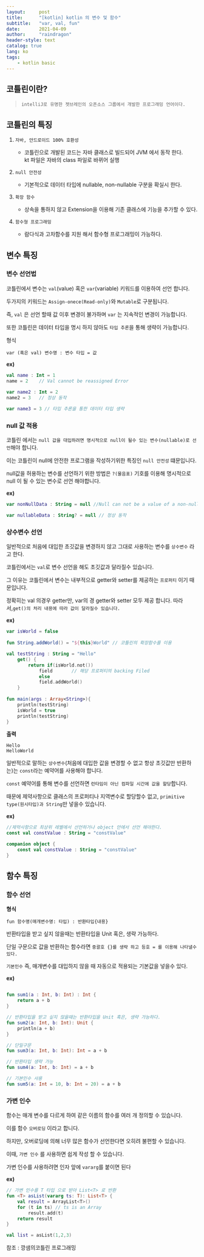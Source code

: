```yaml
---
layout:     post
title:      "[kotlin] kotlin 의 변수 및 함수"
subtitle:   "var, val, fun"
date:       2021-04-09
author:     "raindragon"
header-style: text
catalog: true
lang: ko
tags:
    - kotlin basic
---
```




## 코틀린이란?

 > `intelliJ로 유명한 젯브레인의 오픈소스 그룹에서 개발한 프로그래밍 언어이다.`

## 코틀린의 특징

1. `자바, 안드로이드 100% 호환성`

   - 코틀린으로 개발된 코드는 자바 클래스로 빌드되어 JVM 에서 동작 한다.<br>
   kt 파일은 자바의 class 파일로 바뀌어 실행

2. `null 안전성`

     - 기본적으로 데이터 타입에 nullable, non-nullable 구분을 확실시 한다.
  
3. `확장 함수`
   
   - 상속을 통하지 않고 Extension을 이용해 기존 클래스에 기능을 추가할 수 있다.

4. `함수형 프로그래밍`
   
   - 람다식과 고차함수를 지원 해서 함수형 프로그래밍이 가능하다.


## 변수 특징


### 변수 선언법

코틀린에서 변수는 `val`(value) 혹은 `var`(variable) 키워드를 이용하여 선언 합니다.<br>

두가지의 키워드는 `Assign-onece(Read-only)`와 `Mutable`로 구분됩니다.<br>

즉, `val` 은 선언 할때 값 이후 변경이 불가하며 `var` 는 지속적인 변경이 가능합니다.

또한 코틀린은 데이터 타입을 명시 하지 않아도 `타입 추론`을 통해 생략이 가능합니다.

형식

    var (혹은 val) 변수명 : 변수 타입 = 값

**ex)**
```kotlin
val name : Int = 1
name = 2    // Val cannot be reassigned Error
    
var name2 : Int = 2
name2 = 3   // 정상 동작

var name3 = 3 // 타입 추론을 통한 데이터 타입 생략
```

### null 값 적용

코틀린 에서는 `null 값을 대입하려면 명시적으로 null이 될수 있는 변수(nullable)로 선언`해야 합니다.  

이는 코틀린이 null에 안전한 프로그램을 작성하기위한 특징인 `null 안전성` 떄문입니다.  

null값을 허용하는 변수를 선언하기 위한 방법은 `?(물음표)` 기호를 이용해 명시적으로 null 이 될 수 있는 변수로 선언 해야합니다.

**ex)**
```kotlin
var nonNullData : String = null //Null can not be a value of a non-null type String

var nullableData : String? = null // 정상 동작
```

### 상수변수 선언

일반적으로 처음에 대입한 초깃값을 변경하지 않고 그대로 사용하는 변수를 `상수변수` 라고 한다.  

코틀린에서는 `val`로 변수 선언을 해도 초깃값과 달라질수 있습니다.  

그 이유는 코틀린에서 변수는 내부적으로 getter와 setter를 제공하는 `프로퍼티` 이기 때문입니다.  

정확히는 val 의경우 getter만, var의 경 getter와 setter 모두 제공 합니다.
따라서,`get()의 처리 내용에 따라 값이 달라질수 있습니다.`

**ex)**
```kotlin
var isWorld = false
    
fun String.addWorld() = "${this}World" // 코틀린의 확장함수를 이용

val testString : String = "Hello"
    get() {
        return if(isWorld.not())
            field       // 해당 프로퍼티의 backing Filed
            else
            field.addWorld()
    }
    
fun main(args : Array<String>){
    println(testString)
    isWorld = true
    println(testString)
}
```

**출력**
```
Hello
HelloWorld
```


일반적으로 말하는 `상수변수`(처음에 대입한 값을 변경할 수 없고 항상 초깃값만 반환하는)는 `const`라는 예약어를 사용해야 합니다.

`const` 예약어를 통해 변수를 선언하면 `런타임이 아닌 컴파일 시간에 값을 할당`합니다.

때문에 제약사항으로 클래스의 프로퍼티나 지역변수로 할당할수 없고, `primitive type(원시타입)과 String`만 넣을수 있습니다.


**ex)**
```kotlin
//제약사항으로 최상위 레벨에서 선언하거나 object 안에서 선언 해야한다.
const val constValue : String = "constValue"

companion object {
    const val constValue : String = "constValue"
}
```

## 함수 특징

### 함수 선언

**형식**
```
fun 함수명(매개변수명: 타입) : 반환타입{내용}
```

반환타입을 받고 싶지 않을때는 반환타입을 Unit 혹은, 생략 가능하다.

단일 구문으로 값을 반환하는 함수라면 `중괄호 {}를 생략 하고 등호 = 를 이용해 나타낼수 있다.`

 `기본인수` 즉, 매개변수를 대입하지 않을 때 자동으로 적용되는 기본값을 넣을수 있다.

**ex)**
```kotlin

fun sum1(a : Int, b: Int) : Int {
    return a + b
}

// 반환타입을 받고 싶지 않을때는 반환타입을 Unit 혹은, 생략 가능하다.
fun sum2(a: Int, b: Int): Unit {
    println(a + b)
}

// 단일구문
fun sum3(a: Int, b: Int): Int = a + b

// 반환타입 생략 가능
fun sum4(a: Int, b: Int) = a + b

// 기본인수 사용
fun sum5(a: Int = 10, b: Int = 20) = a + b
```

### 가변 인수

함수는 매개 변수를 다르게 하여 같은 이름의 함수를 여러 개 정의할 수 있습니다.

이를 함수 `오버로딩` 이라고 합니다.

하지만, 오버로딩에 의해 너무 많은 함수가 선언한다면 오히려 불편할 수 있습니다.

이때, `가변 인수` 를 사용하면 쉽게 작성 할 수 있습니다.

가변 인수를 사용하려면 인자 앞에 `vararg`를 붙이면 된다

**ex)**
```kotlin
// 가변 인수를 T 타입 으로 받아 List<T> 로 반환
fun <T> asList(vararg ts: T): List<T> {
    val result = ArrayList<T>()
    for (t in ts) // ts is an Array
        result.add(t)
    return result
}

val list = asList(1,2,3)
```

참조 : 깡샘의코틀린 프로그래밍